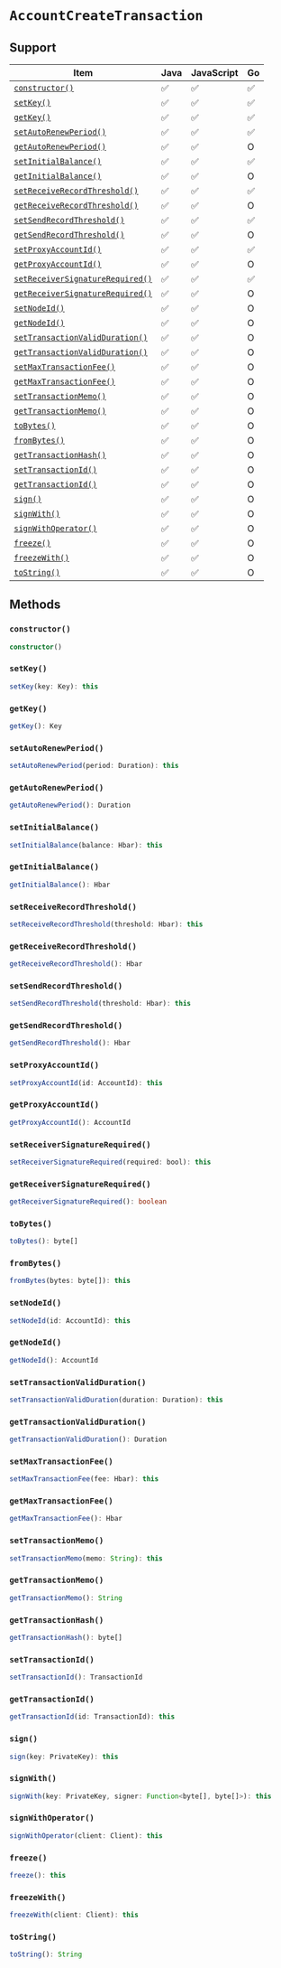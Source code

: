 # `AccountCreateTransaction`

## Support

| Item | Java | JavaScript | Go
| - | - | - | - |
| [`constructor()`](#constructor) | ✅ | ✅ | ✅
| [`setKey()`](#setkey) | ✅ | ✅ | ✅
| [`getKey()`](#getkey) | ✅ | ✅ | ✅
| [`setAutoRenewPeriod()`](#setautorenewperiod) | ✅ | ✅ | ✅
| [`getAutoRenewPeriod()`](#getautorenewperiod) | ✅ | ✅ | O
| [`setInitialBalance()`](#setinitialbalance) | ✅ | ✅ | ✅
| [`getInitialBalance()`](#getinitialbalance) | ✅ | ✅ | O
| [`setReceiveRecordThreshold()`](#setreceiverecordthreshold) | ✅ | ✅ | ✅
| [`getReceiveRecordThreshold()`](#getreceiverecordthreshold) | ✅ | ✅ | O
| [`setSendRecordThreshold()`](#setsendrecordthreshold) | ✅ | ✅ | ✅
| [`getSendRecordThreshold()`](#getsendrecordthreshold) | ✅ | ✅ | O
| [`setProxyAccountId()`](#setproxyaccountid) | ✅ | ✅ | ✅
| [`getProxyAccountId()`](#getproxyaccountid) | ✅ | ✅ | O
| [`setReceiverSignatureRequired()`](#setreceiversignaturerequired) | ✅ | ✅ | ✅
| [`getReceiverSignatureRequired()`](#getreceiversignaturerequired) | ✅ | ✅ | O
| [`setNodeId()`](#setnodeid) | ✅ | ✅ | O
| [`getNodeId()`](#getnodeid) | ✅ | ✅ | O
| [`setTransactionValidDuration()`](#settransactionvalidduration) | ✅ | ✅ | O
| [`getTransactionValidDuration()`](#gettransactionvalidduration) | ✅ | ✅ | O
| [`setMaxTransactionFee()`](#setmaxtransactionfee) | ✅ | ✅ | O
| [`getMaxTransactionFee()`](#getmaxtransactionfee) | ✅ | ✅ | O
| [`setTransactionMemo()`](#settransactionmemo) | ✅ | ✅ | O
| [`getTransactionMemo()`](#gettransactionmemo) | ✅ | ✅ | O
| [`toBytes()`](#tobytes) | ✅ | ✅ | O
| [`fromBytes()`](#frombytes) | ✅ | ✅ | O
| [`getTransactionHash()`](#gettransactionhash) | ✅ | ✅ | O
| [`setTransactionId()`](#settransactionid) | ✅ | ✅ | O
| [`getTransactionId()`](#gettransactionid) | ✅ | ✅ | O
| [`sign()`](#sign) | ✅ | ✅ | O
| [`signWith()`](#signwith) | ✅ | ✅ | O
| [`signWithOperator()`](#signwithoperator) | ✅ | ✅ | O
| [`freeze()`](#freeze) | ✅ |  ✅ | O
| [`freezeWith()`](#freezewith) | ✅ | ✅ | O
| [`toString()`](#tostring) | ✅ | ✅ | O

## Methods

### `constructor()`

```typescript
constructor()
```

### `setKey()`

```typescript
setKey(key: Key): this
```

### `getKey()`

```typescript
getKey(): Key
```

### `setAutoRenewPeriod()`

```typescript
setAutoRenewPeriod(period: Duration): this
```

### `getAutoRenewPeriod()`

```typescript
getAutoRenewPeriod(): Duration
```

### `setInitialBalance()`

```typescript
setInitialBalance(balance: Hbar): this
```

### `getInitialBalance()`

```typescript
getInitialBalance(): Hbar
```

### `setReceiveRecordThreshold()`

```typescript
setReceiveRecordThreshold(threshold: Hbar): this
```

### `getReceiveRecordThreshold()`

```typescript
getReceiveRecordThreshold(): Hbar
```

### `setSendRecordThreshold()`

```typescript
setSendRecordThreshold(threshold: Hbar): this
```

### `getSendRecordThreshold()`

```typescript
getSendRecordThreshold(): Hbar
```

### `setProxyAccountId()`

```typescript
setProxyAccountId(id: AccountId): this
```

### `getProxyAccountId()`

```typescript
getProxyAccountId(): AccountId
```

### `setReceiverSignatureRequired()`

```typescript
setReceiverSignatureRequired(required: bool): this
```

### `getReceiverSignatureRequired()`

```typescript
getReceiverSignatureRequired(): boolean
```

### `toBytes()`

```typescript
toBytes(): byte[]
```

### `fromBytes()`

```typescript
fromBytes(bytes: byte[]): this
```

### `setNodeId()`

```typescript
setNodeId(id: AccountId): this
```

### `getNodeId()`

```typescript
getNodeId(): AccountId
```

### `setTransactionValidDuration()`

```typescript
setTransactionValidDuration(duration: Duration): this
```

### `getTransactionValidDuration()`

```typescript
getTransactionValidDuration(): Duration
```

### `setMaxTransactionFee()`

```typescript
setMaxTransactionFee(fee: Hbar): this
```

### `getMaxTransactionFee()`

```typescript
getMaxTransactionFee(): Hbar
```

### `setTransactionMemo()`

```typescript
setTransactionMemo(memo: String): this
```

### `getTransactionMemo()`

```typescript
getTransactionMemo(): String
```

### `getTransactionHash()`

```typescript
getTransactionHash(): byte[]
```

### `setTransactionId()`

```typescript
setTransactionId(): TransactionId
```

### `getTransactionId()`

```typescript
getTransactionId(id: TransactionId): this
```

### `sign()`

```typescript
sign(key: PrivateKey): this
```

### `signWith()`

```typescript
signWith(key: PrivateKey, signer: Function<byte[], byte[]>): this
```

### `signWithOperator()`

```typescript
signWithOperator(client: Client): this
```

### `freeze()`

```typescript
freeze(): this
```

### `freezeWith()`

```typescript
freezeWith(client: Client): this
```

### `toString()`

```typescript
toString(): String
```

